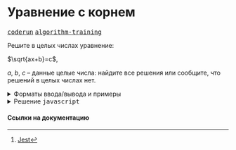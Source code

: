 # Уравнение с корнем

[<kbd>coderun</kbd>](https://coderun.yandex.ru/problem/equation-root)
[<kbd>algorithm-training</kbd>](https://contest.yandex.ru/contest/27393/problems/D/)

Решите в целых числах уравнение:

$\sqrt{ax+b}=c$,

$a$, $b$, $c$ – данные целые числа: найдите все решения или сообщите, что решений в целых числах нет.

<details>
<summary>Форматы ввода/вывода и примеры</summary>

## Формат ввода

Вводятся три числа $a$, $b$ и $c$ по одному в строке.

## Формат вывода

Программа должна вывести все решения уравнения в порядке возрастания, либо **NO SOLUTION** (заглавными буквами), если решений нет. Если решений бесконечно много, вывести **MANY SOLUTIONS**.

### Пример 1

<table width = "100%">
<tr>
<th>Ввод</th> <th>Вывод</th>
</tr>
<tr valign="top">
<td><pre>
<code>1
0
0
</code></pre></td>

<td><pre>
<code>0
</code></pre></td>
</tr>
</table>

### Пример 2

<table width = "100%">
<tr>
<th>Ввод</th> <th>Вывод</th>
</tr>
<tr valign="top">
<td><pre>
<code>1
2
3
</code></pre></td>

<td><pre>
<code>7
</code></pre></td>
</tr>
</table>

### Пример 3

<table width = "100%">
<tr>
<th>Ввод</th> <th>Вывод</th>
</tr>
<tr valign="top">
<td><pre>
<code>1
2
-3
</code></pre></td>

<td><pre>
<code>NO SOLUTION
</code></pre></td>
</tr>
</table>

</details>

<details>
<summary>Решение <kbd>javascript</kbd></summary>

### 1. Установка зависимостей

```bash
npm install             # Установка зависимостей
```

### 2. Запуск тестирования решения в среде Jest[^1]

```bash
npm run test            # Unit-тестирование
```

</details>

#### Ссылки на документацию

[^1]: [Jest](https://jestjs.io/docs/getting-started)
